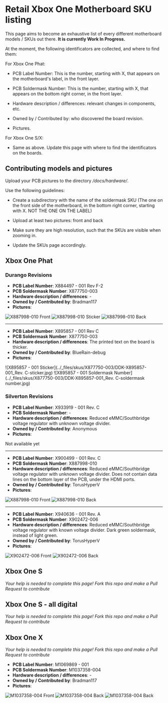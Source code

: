 # Retail Xbox One Motherboard SKU listing

This page aims to become an exhaustive list of every different motherboard models / SKUs out there. **It is currently Work In Progress.**

At the moment, the following identificators are collected, and where to find them:

For Xbox One Phat:

- PCB Label Number: This is the number, starting with X, that appears on the motherboard's label, in the front layer.

- PCB Soldermask Number: This is the number, starting with X, that appears on the bottom right corner, in the front layer.

- Hardware description / differences: relevant changes in components, etc.

- Owned by / Contributed by: who discovered the board revision.

- Pictures.

For Xbox One S/X:

- Same as above. Update this page with where to find the identificators on the boards.

## Contributing models and pictures

Upload your PCB pictures to the directory */docs/hardware/*.

Use the following guidelines:

* Create a subdirectory with the name of the soldermask SKU (The one on the front side of the motherboard, in the bottom right corner, starting with X. NOT THE ONE ON THE LABEL)

* Upload at least two pictures: front and back

* Make sure they are high resolution, such that the SKUs are visible when zooming in.

* Update the SKUs page accordingly.

## Xbox One Phat

### Durango Revisions


* **PCB Label Number**: X884497 - 001 Rev F-2
* **PCB Soldermask Number**: X877750-003
* **Hardware description / differences**: -
* **Owned by / Contributed by**: Bradman117
* **Pictures**: 

![X887998-010 Front](../_files/skus/X877750-003/front.jpg)
![X887998-010 Sticker](../_files/skus/X877750-003/sticker.jpg)
![X887998-010 Back](../_files/skus/X877750-003/back.jpg)


---
* **PCB Label Number**: X895857 - 001 Rev C
* **PCB Soldermask Number**: X877750-003
* **Hardware description / differences**: The printed text on the board is thicker.
* **Owned by / Contributed by**: BlueRain-debug
* **Pictures**: 

![X895857 - 001 Sticker](../_files/skus/X877750-003/DDK-X895857-001_Rev. C-sticker.jpg)
![X895857 - 001 Soldermask Number](../_files/skus/X877750-003/DDK-X895857-001_Rev. C-soldermask number.jpg)


### Silverton Revisions


* **PCB Label Number**: X933919 - 001 Rev. C
* **PCB Soldermask Number**: -
* **Hardware description / differences**: Reduced eMMC/Southbridge voltage regulator with unknown voltage divider.
* **Owned by / Contributed by**: Anonymous
* **Pictures**:

Not available yet


---
* **PCB Label Number**: X900499 - 001 Rev. C
* **PCB Soldermask Number**: X887998-010
* **Hardware description / differences**: Reduced eMMC/Southbridge voltage regulator with unknown voltage divider. Does not contain data lines on the bottom layer of the PCB, under the HDMI ports.
* **Owned by / Contributed by**: TorusHyperV
* **Pictures**:
  
![X887998-010 Front](../_files/skus/X887998-010/front.jpeg)
![X887998-010 Back](../_files/skus/X887998-010/back.jpeg)


---
* **PCB Label Number**: X940636 - 001 Rev. A
* **PCB Soldermask Number**: X902472-006
* **Hardware description / differences**: Reduced eMMC/Southbridge voltage regulator with known voltage divider. Dark green soldermask, instead of light green.
* **Owned by / Contributed by**: TorusHyperV
* **Pictures**:

![X902472-006 Front](../_files/skus/X902472-006/front.jpeg)
![X902472-006 Back](../_files/skus/X902472-006/back.jpeg)


## Xbox One S
_Your help is needed to complete this page! Fork this repo and make a Pull Request to contribute_

## Xbox One S - all digital
_Your help is needed to complete this page! Fork this repo and make a Pull Request to contribute_

## Xbox One X
_Your help is needed to complete this page! Fork this repo and make a Pull Request to contribute_

* **PCB Label Number**: M1069869 - 001
* **PCB Soldermask Number**: M1037358-004
* **Hardware description / differences**: -
* **Owned by / Contributed by**: Bradman117
* **Pictures**:

![M1037358-004 Front](../_files/skus/M1037358-004/front.jpg)
![M1037358-004 Back](../_files/skus/M1037358-004/back.jpg)
![M1037358-004 Back](../_files/skus/M1037358-004/sticker.jpg)
